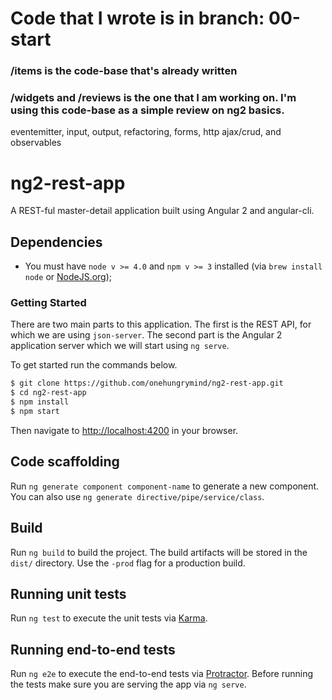 # Code that I wrote is in branch: 00-start

### /items is the code-base that's already written
### /widgets and /reviews is the one that I am working on. I'm using this code-base as a simple review on ng2 basics.

eventemitter, input, output, refactoring, forms, http ajax/crud, and observables

# ng2-rest-app

A REST-ful master-detail application built using Angular 2 and angular-cli.

## Dependencies
- You must have `node v >= 4.0` and `npm v >= 3` installed (via `brew install node` or [NodeJS.org](https://nodejs.org/en/));

### Getting Started

There are two main parts to this application. The first is the REST API, for which we are using `json-server`. The second part is the Angular 2 application server which we will start using `ng serve`.  

To get started run the commands below.

```bash
$ git clone https://github.com/onehungrymind/ng2-rest-app.git
$ cd ng2-rest-app
$ npm install
$ npm start
```

Then navigate to [http://localhost:4200](http://localhost:4200/#/items) in your browser.

## Code scaffolding

Run `ng generate component component-name` to generate a new component. You can also use `ng generate directive/pipe/service/class`.

## Build

Run `ng build` to build the project. The build artifacts will be stored in the `dist/` directory. Use the `-prod` flag for a production build.

## Running unit tests

Run `ng test` to execute the unit tests via [Karma](https://karma-runner.github.io).

## Running end-to-end tests

Run `ng e2e` to execute the end-to-end tests via [Protractor](http://www.protractortest.org/). 
Before running the tests make sure you are serving the app via `ng serve`.

